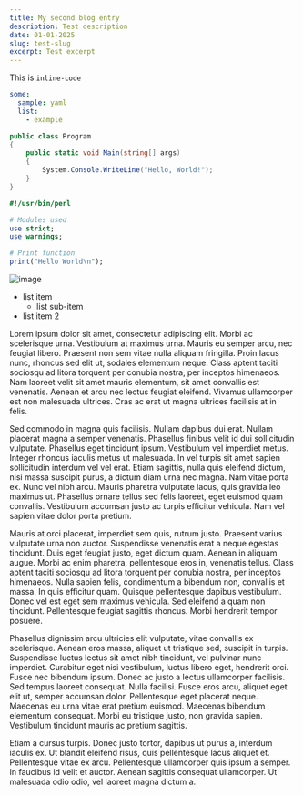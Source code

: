 ```yaml
---
title: My second blog entry
description: Test description
date: 01-01-2025
slug: test-slug
excerpt: Test excerpt
---
```

This is `inline-code`
```yaml
some:
  sample: yaml
  list:
    - example
```
```cs
public class Program
{
    public static void Main(string[] args)
    {
        System.Console.WriteLine("Hello, World!");
    }
}
```
```perl
#!/usr/bin/perl

# Modules used
use strict;
use warnings;

# Print function 
print("Hello World\n");
```
![image](https://learn.microsoft.com/en-us/azure/architecture/example-scenario/gitops-aks/media/gitops-ci-cd-flux.png)
- list item
    - list sub-item
- list item 2

Lorem ipsum dolor sit amet, consectetur adipiscing elit. Morbi ac scelerisque urna. Vestibulum at maximus urna. Mauris eu semper arcu, nec feugiat libero. Praesent non sem vitae nulla aliquam fringilla. Proin lacus nunc, rhoncus sed elit ut, sodales elementum neque. Class aptent taciti sociosqu ad litora torquent per conubia nostra, per inceptos himenaeos. Nam laoreet velit sit amet mauris elementum, sit amet convallis est venenatis. Aenean et arcu nec lectus feugiat eleifend. Vivamus ullamcorper est non malesuada ultrices. Cras ac erat ut magna ultrices facilisis at in felis.

Sed commodo in magna quis facilisis. Nullam dapibus dui erat. Nullam placerat magna a semper venenatis. Phasellus finibus velit id dui sollicitudin vulputate. Phasellus eget tincidunt ipsum. Vestibulum vel imperdiet metus. Integer rhoncus iaculis metus ut malesuada. In vel turpis sit amet sapien sollicitudin interdum vel vel erat. Etiam sagittis, nulla quis eleifend dictum, nisi massa suscipit purus, a dictum diam urna nec magna. Nam vitae porta ex. Nunc vel nibh arcu. Mauris pharetra vulputate lacus, quis gravida leo maximus ut. Phasellus ornare tellus sed felis laoreet, eget euismod quam convallis. Vestibulum accumsan justo ac turpis efficitur vehicula. Nam vel sapien vitae dolor porta pretium.

Mauris at orci placerat, imperdiet sem quis, rutrum justo. Praesent varius vulputate urna non auctor. Suspendisse venenatis erat a neque egestas tincidunt. Duis eget feugiat justo, eget dictum quam. Aenean in aliquam augue. Morbi ac enim pharetra, pellentesque eros in, venenatis tellus. Class aptent taciti sociosqu ad litora torquent per conubia nostra, per inceptos himenaeos. Nulla sapien felis, condimentum a bibendum non, convallis et massa. In quis efficitur quam. Quisque pellentesque dapibus vestibulum. Donec vel est eget sem maximus vehicula. Sed eleifend a quam non tincidunt. Pellentesque feugiat sagittis rhoncus. Morbi hendrerit tempor posuere.

Phasellus dignissim arcu ultricies elit vulputate, vitae convallis ex scelerisque. Aenean eros massa, aliquet ut tristique sed, suscipit in turpis. Suspendisse luctus lectus sit amet nibh tincidunt, vel pulvinar nunc imperdiet. Curabitur eget nisi vestibulum, luctus libero eget, hendrerit orci. Fusce nec bibendum ipsum. Donec ac justo a lectus ullamcorper facilisis. Sed tempus laoreet consequat. Nulla facilisi. Fusce eros arcu, aliquet eget elit ut, semper accumsan dolor. Pellentesque eget placerat neque. Maecenas eu urna vitae erat pretium euismod. Maecenas bibendum elementum consequat. Morbi eu tristique justo, non gravida sapien. Vestibulum tincidunt mauris ac pretium sagittis.

Etiam a cursus turpis. Donec justo tortor, dapibus ut purus a, interdum iaculis ex. Ut blandit eleifend risus, quis pellentesque lacus aliquet et. Pellentesque vitae ex arcu. Pellentesque ullamcorper quis ipsum a semper. In faucibus id velit et auctor. Aenean sagittis consequat ullamcorper. Ut malesuada odio odio, vel laoreet magna dictum a.


